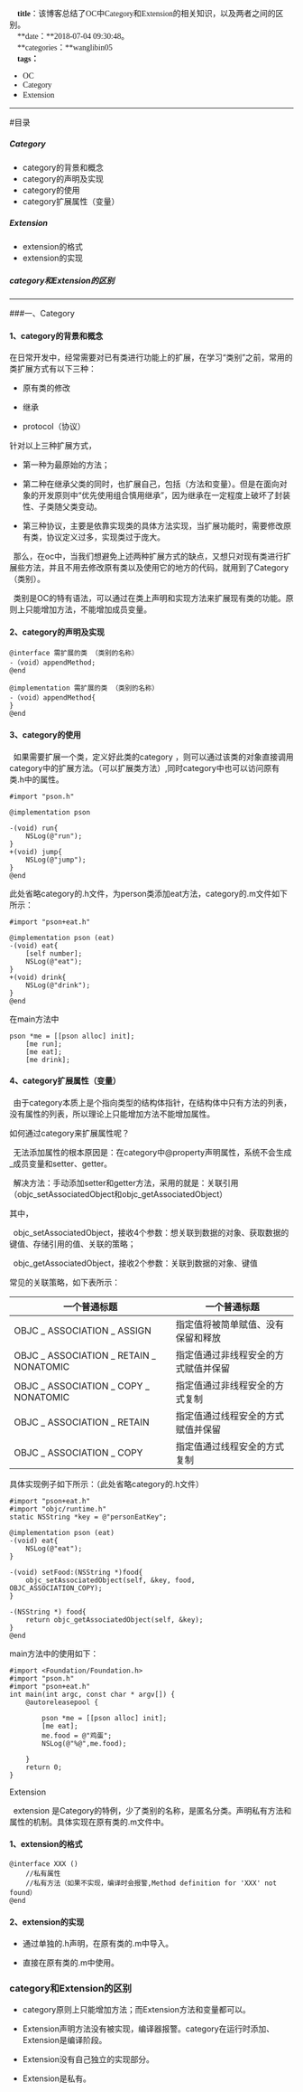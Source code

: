 <font face="微软雅黑">&emsp;**title**：该博客总结了OC中Category和Extension的相关知识，以及两者之间的区别。<br> &emsp;**date：**2018-07-04 09:30:48。<br>&emsp;**categories：**wanglibin05 <br>&emsp;**tags：**

+ OC 
+ Category 
+ Extension</font>

---

#目录
##### Category

+ category的背景和概念
+ category的声明及实现
+ category的使用
+ category扩展属性（变量）

##### Extension

+ extension的格式
+ extension的实现

##### category和Extension的区别


---

###一、Category
#### 1、category的背景和概念

在日常开发中，经常需要对已有类进行功能上的扩展，在学习“类别”之前，常用的类扩展方式有以下三种：

+ 原有类的修改

+ 继承

+ protocol（协议）

针对以上三种扩展方式，

+ 第一种为最原始的方法；

+ 第二种在继承父类的同时，也扩展自己，包括（方法和变量）。但是在面向对象的开发原则中“优先使用组合慎用继承”，因为继承在一定程度上破坏了封装性、子类随父类变动。

+ 第三种协议，主要是依靠实现类的具体方法实现，当扩展功能时，需要修改原有类，协议定义过多，实现类过于庞大。

&ensp;那么，在oc中，当我们想避免上述两种扩展方式的缺点，又想只对现有类进行扩展些方法，并且不用去修改原有类以及使用它的地方的代码，就用到了Category（类别）。

&ensp;类别是OC的特有语法，可以通过在类上声明和实现方法来扩展现有类的功能。原则上只能增加方法，不能增加成员变量。

#### 2、category的声明及实现

    @interface 需扩展的类 （类别的名称）
    -（void）appendMethod;
    @end

	@implementation 需扩展的类 （类别的名称）
	-（void）appendMethod{
	}
	@end
#### 3、category的使用

&ensp;如果需要扩展一个类，定义好此类的category ，则可以通过该类的对象直接调用category中的扩展方法。（可以扩展类方法）,同时category中也可以访问原有类.h中的属性。

	#import "pson.h"

	@implementation pson

	-(void) run{
    	NSLog(@"run");
	}
	+(void) jump{
    	NSLog(@"jump");
	}
	@end
此处省略category的.h文件，为person类添加eat方法，category的.m文件如下所示：

	#import "pson+eat.h"

	@implementation pson (eat)
	-(void) eat{
   		[self number];
    	NSLog(@"eat");
	}
	+(void) drink{
    	NSLog(@"drink");
	}
	@end
	
在main方法中


	pson *me = [[pson alloc] init];
        [me run];
        [me eat];
        [me drink];
        
#### 4、category扩展属性（变量）

&ensp;由于category本质上是个指向类型的结构体指针，在结构体中只有方法的列表，没有属性的列表，所以理论上只能增加方法不能增加属性。

如何通过category来扩展属性呢？

&ensp;无法添加属性的根本原因是：在category中@property声明属性，系统不会生成_成员变量和setter、getter。

&ensp;解决方法：手动添加setter和getter方法，采用的就是：关联引用（objc_setAssociatedObject和objc_getAssociatedObject）

其中，

&ensp;objc_setAssociatedObject，接收4个参数：想关联到数据的对象、获取数据的键值、存储引用的值、关联的策略；

&ensp;objc_getAssociatedObject，接收2个参数：关联到数据的对象、键值

常见的关联策略，如下表所示：

| 一个普通标题 | 一个普通标题 | 
| ------ | ------ |
| OBJC _ ASSOCIATION _ ASSIGN | 指定值将被简单赋值、没有保留和释放| 
| OBJC _ ASSOCIATION _ RETAIN _ NONATOMIC | 指定值通过非线程安全的方式赋值并保留| 
| OBJC _ ASSOCIATION _ COPY _ NONATOMIC | 指定值通过非线程安全的方式复制| 
| OBJC _ ASSOCIATION _ RETAIN | 指定值通过线程安全的方式赋值并保留| 
| OBJC _ ASSOCIATION _ COPY | 指定值通过线程安全的方式复制| 

具体实现例子如下所示：（此处省略category的.h文件）

	#import "pson+eat.h"
	#import "objc/runtime.h"
	static NSString *key = @"personEatKey";

	@implementation pson (eat)
	-(void) eat{
    	NSLog(@"eat");
	}

	-(void) setFood:(NSString *)food{
	    objc_setAssociatedObject(self, &key, food, 	OBJC_ASSOCIATION_COPY);
	}

	-(NSString *) food{
    	return objc_getAssociatedObject(self, &key);
	}
	@end
	
main方法中的使用如下：


	#import <Foundation/Foundation.h>
	#import "pson.h"
	#import "pson+eat.h"
	int main(int argc, const char * argv[]) {
    	@autoreleasepool {

        	pson *me = [[pson alloc] init];
        	[me eat];
        	me.food = @"鸡蛋";
			NSLog(@"%@",me.food);
        
    	}
    	return 0;
	}
	
Extension

&ensp;extension 是Category的特例，少了类别的名称，是匿名分类。声明私有方法和属性的机制。具体实现在原有类的.m文件中。
#### 1、extension的格式

	@interface XXX ()
		//私有属性
		//私有方法（如果不实现，编译时会报警,Method definition for 'XXX' not found）
	@end
	
#### 2、extension的实现

+ 通过单独的.h声明，在原有类的.m中导入。

+ 直接在原有类的.m中使用。

### category和Extension的区别

+ category原则上只能增加方法；而Extension方法和变量都可以。

+ Extension声明方法没有被实现，编译器报警。category在运行时添加、Extension是编译阶段。
+ Extension没有自己独立的实现部分。

+ Extension是私有。

